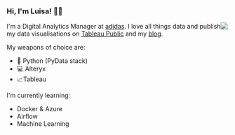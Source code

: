 ### Hi, I'm Luisa! :woman_technologist:
<img style="float: right;" src="https://github-readme-stats.vercel.app/api/top-langs/?username=lb930&layout=compact"> </img>
I'm a Digital Analytics Manager at [adidas](https://www.adidas-group.com/en/). I love all things data and publish my data visualisations on [Tableau Public](https://public.tableau.com/profile/luisa6565#!/?newProfile=&activeTab=0) and my [blog](https://lb930.github.io/Data-Science-Blog/).

My weapons of choice are:

* :snake: Python (PyData stack)
* :computer: Alteryx
* :chart_with_upwards_trend:Tableau

I'm currently learning:

* Docker & Azure
* Airflow
* Machine Learning
